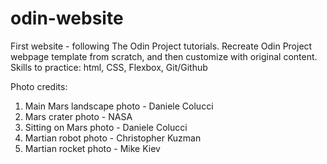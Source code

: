 # odin-website
First website - following The Odin Project tutorials.
Recreate Odin Project webpage template from scratch, and then customize with original content.
Skills to practice: html, CSS, Flexbox, Git/Github

Photo credits:
1. Main Mars landscape photo - Daniele Colucci
2. Mars crater photo - NASA
3. Sitting on Mars photo - Daniele Colucci
4. Martian robot photo - Christopher Kuzman
5. Martian rocket photo - Mike Kiev